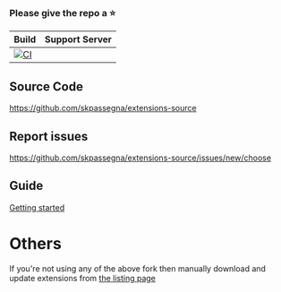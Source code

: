 ### Please give the repo a :star:

| Build | Support Server |
|-------|---------|
| [![CI](https://github.com/skpassegna/extensions-source/actions/workflows/build_push.yml/badge.svg)](https://github.com/skpassegna/extensions-source/actions/workflows/build_push.yml) |

## Source Code

https://github.com/skpassegna/extensions-source

## Report issues

https://github.com/skpassegna/extensions-source/issues/new/choose

## Guide

[Getting started](https://skpassegna.github.io/docs/guides/getting-started#adding-the-extension-repo)

# Others
If you're not using any of the above fork then manually download and update extensions from [the listing page](https://skpassegna.github.io/extensions/)
